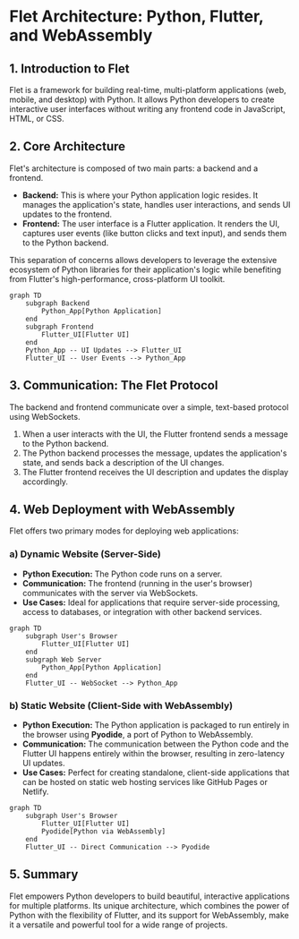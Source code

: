 # Flet Architecture: Python, Flutter, and WebAssembly

## 1. Introduction to Flet

Flet is a framework for building real-time, multi-platform applications (web, mobile, and desktop) with Python. It allows Python developers to create interactive user interfaces without writing any frontend code in JavaScript, HTML, or CSS.

## 2. Core Architecture

Flet's architecture is composed of two main parts: a backend and a frontend.

*   **Backend:** This is where your Python application logic resides. It manages the application's state, handles user interactions, and sends UI updates to the frontend.
*   **Frontend:** The user interface is a Flutter application. It renders the UI, captures user events (like button clicks and text input), and sends them to the Python backend.

This separation of concerns allows developers to leverage the extensive ecosystem of Python libraries for their application's logic while benefiting from Flutter's high-performance, cross-platform UI toolkit.

```mermaid
graph TD
    subgraph Backend
        Python_App[Python Application]
    end
    subgraph Frontend
        Flutter_UI[Flutter UI]
    end
    Python_App -- UI Updates --> Flutter_UI
    Flutter_UI -- User Events --> Python_App
```

## 3. Communication: The Flet Protocol

The backend and frontend communicate over a simple, text-based protocol using WebSockets.

1.  When a user interacts with the UI, the Flutter frontend sends a message to the Python backend.
2.  The Python backend processes the message, updates the application's state, and sends back a description of the UI changes.
3.  The Flutter frontend receives the UI description and updates the display accordingly.

## 4. Web Deployment with WebAssembly

Flet offers two primary modes for deploying web applications:

### a) Dynamic Website (Server-Side)

*   **Python Execution:** The Python code runs on a server.
*   **Communication:** The frontend (running in the user's browser) communicates with the server via WebSockets.
*   **Use Cases:** Ideal for applications that require server-side processing, access to databases, or integration with other backend services.

```mermaid
graph TD
    subgraph User's Browser
        Flutter_UI[Flutter UI]
    end
    subgraph Web Server
        Python_App[Python Application]
    end
    Flutter_UI -- WebSocket --> Python_App
```

### b) Static Website (Client-Side with WebAssembly)

*   **Python Execution:** The Python application is packaged to run entirely in the browser using **Pyodide**, a port of Python to WebAssembly.
*   **Communication:** The communication between the Python code and the Flutter UI happens entirely within the browser, resulting in zero-latency UI updates.
*   **Use Cases:** Perfect for creating standalone, client-side applications that can be hosted on static web hosting services like GitHub Pages or Netlify.

```mermaid
graph TD
    subgraph User's Browser
        Flutter_UI[Flutter UI]
        Pyodide[Python via WebAssembly]
    end
    Flutter_UI -- Direct Communication --> Pyodide
```

## 5. Summary

Flet empowers Python developers to build beautiful, interactive applications for multiple platforms. Its unique architecture, which combines the power of Python with the flexibility of Flutter, and its support for WebAssembly, make it a versatile and powerful tool for a wide range of projects.
